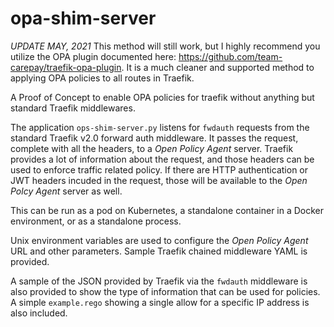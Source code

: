 # opa-shim-server

_*UPDATE MAY, 2021*_ This method will still work, but I highly recommend you utilize the OPA plugin documented here: https://github.com/team-carepay/traefik-opa-plugin. It is a much cleaner and supported method to applying OPA policies to all routes in Traefik.



A Proof of Concept to enable OPA policies for traefik without anything but standard Traefik middlewares.

The application `ops-shim-server.py` listens for `fwdauth` requests from the standard Traefik v2.0 forward auth middleware. It
passes the request, complete with all the headers, to a *Open Policy Agent* server. Traefik provides a lot of information
about the request, and those headers can be used to enforce traffic related policy. If there are HTTP authentication or
JWT headers incuded in the request, those will be available to the *Open Polcy Agent* server as well.

This can be run as a pod on Kubernetes, a standalone container in a Docker environment, or as a standalone process.

Unix environment variables are used to configure the *Open Policy Agent* URL and other parameters. Sample Traefik chained 
middleware YAML is provided.

A sample of the JSON provided by Traefik via the `fwdauth` middleware is also provided to show the type of information that
can be used for policies. A simple `example.rego` showing a single allow for a specific IP address is also included.
